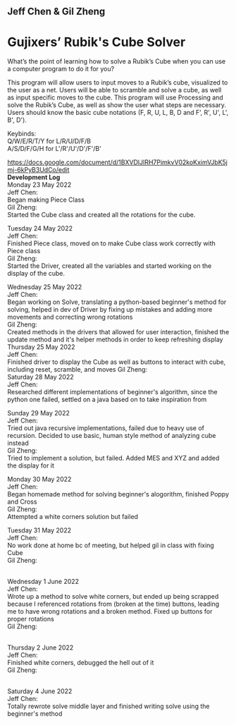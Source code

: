 ## Jeff Chen & Gil Zheng

# Gujixers’ Rubik's Cube Solver

What’s the point of learning how to solve a Rubik’s Cube when you can use a computer program to do it for you? 

This program will allow users to input moves to a Rubik’s cube, visualized to the user as a net. Users will be able to scramble and solve a cube, as well as input specific moves to the cube. This program will use Processing and solve the Rubik’s Cube, as well as show the user what steps are necessary. Users should know the basic cube notations (F, R, U, L, B, D and F’, R', U', L', B', D').

Keybinds: <br/>
Q/W/E/R/T/Y for L/R/U/D/F/B <br/>
A/S/D/F/G/H for L'/R'/U'/D'/F'/B' <br/>

https://docs.google.com/document/d/1BXVDlJIRH7PimkvV02koKximVJbK5jmj-6kPyB3UdCo/edit <br />
 **Development Log** <br />
Monday 23 May 2022 <br />
Jeff Chen: <br />
Began making Piece Class <br />
Gil Zheng: <br />
Started the Cube class and created all the rotations for the cube. <br />

Tuesday 24 May 2022 <br />
Jeff Chen: <br />
Finished Piece class, moved on to make Cube class work correctly with Piece class <br />
Gil Zheng: <br />
Started the Driver, created all the variables and started working on the display of the cube. <br />

Wednesday 25 May 2022 <br />
Jeff Chen: <br />
Began working on Solve, translating a python-based beginner's method for solving, helped in dev of Driver by fixing up mistakes and adding more movements and correcting wrong rotations <br />
Gil Zheng: <br />
Created methods in the drivers that allowed for user interaction, finished the update method and it's helper methods in order to keep refreshing display <br />
Thursday 25 May 2022 <br />
Jeff Chen: <br />
Finished driver to display the Cube as well as buttons to interact with cube, including reset, scramble, and moves
Gil Zheng: <br />
Saturday 28 May 2022 <br />
Jeff Chen: <br />
Researched different implementations of beginner's algorithm, since the python one failed, settled on a java based on to take inspiration from <br />

Sunday 29 May 2022 <br />
Jeff Chen: <br />
Tried out java recursive implementations, failed due to heavy use of recursion. Decided to use basic, human style method of analyzing cube instead <br /> 
Gil Zheng: <br /> 
Tried to implement a solution, but failed. Added MES and XYZ and added the display for it <br />

Monday 30 May 2022 <br />
Jeff Chen: <br />
Began homemade method for solving beginner's alogorithm, finished Poppy and Cross<br /> 
Gil Zheng: <br /> 
Attempted a white corners solution but failed <br /> 


Tuesday 31 May 2022 <br />
Jeff Chen: <br />
No work done at home bc of meeting, but helped gil in class with fixing Cube<br /> 
Gil Zheng: <br /> 
<br /> 

Wednesday 1 June 2022 <br />
Jeff Chen: <br />
Wrote up a method to solve white corners, but ended up being scrapped because I referenced rotations from (broken at the time) buttons, leading me to have wrong rotations and a broken method. Fixed up buttons for proper rotations<br /> 
Gil Zheng: <br /> 
<br /> 

Thursday 2 June 2022 <br />
Jeff Chen: <br />
Finished white corners, debugged the hell out of it<br /> 
Gil Zheng: <br /> 
<br /> 

Saturday 4 June 2022 <br/>
Jeff Chen: <br/>
Totally rewrote solve middle layer and finished writing solve using the beginner's method <br/>

